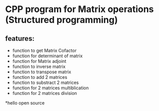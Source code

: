 # CPP program for Matrix operations (Structured programming)
## features:
- function to get Matrix Cofactor
- function for determinant of matrix
- function for Matrix adjoint
- function to inverse matrix
- function to transpose matrix
- function to add 2 matrices
- function to substract 2 matrices
- function for 2 matrices multiblication
- function for 2 matrices division


*hello open source